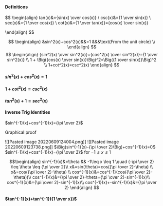#### Definitions
$$
\begin{align}
tan(x)&={sin(x) \over cos(x)} \\
csc(x)&={1 \over sin(x)} \\
sec(x)&={1 \over cos(x)} \\
cot(x)&={1 \over tan(x)}={cos(x) \over sin(x)}

\end{align}
$$


$$
\begin{align}
&sin^2(x)+cos^2(x)&&=1 &&&\text{From the unit circle} \\
\end{align}
$$
$$ \begin{align}
{sin^2(x) \over sin^2(x)}+{cos^2(x) \over sin^2(x)}={1 \over sin^2(x)} \\
1 + \Big({cos(x) \over sin(x)}\Big)^2=\Big({1 \over sin(x)}\Big)^2 \\
1+cot^2(x)=csc^2(x)
\end{align}
$$
#### $sin^2(x)+cos^2(x)=1$


#### $1+cot^2(x)=csc^2(x)$


#### $tan^2(x)+1=sec^2(x)$




#### Inverse Trig Identities

$sin^{-1}(x)+cos^{-1}(x)={\pi \over 2}$

Graphical proof

![[Pasted image 20220609124004.png]]
![[Pasted image 20220609123738.png]]
$\Big(sin^{-1}(x)-{\pi \over 2}\Big)+cos^{-1}(x)=0$
$sin^{-1}(x)+cos^{-1}(x)={\pi \over 2}$ for $-1 \leq x \leq 1$

$$\begin{align}
sin^{-1}(x)&=\theta && -1\leq x \leq 1 \quad {-\pi \over 2} \leq \theta \leq {\pi \over 2}\\
x&=sin(\theta)=cos({\pi \over 2}-\theta) \\
x&=cos({\pi \over 2}-\theta) \\
cos^{-1}(x)&=cos^{-1}(cos({\pi \over 2}-\theta))\\
cos^{-1}(x)&={\pi \over 2}-\theta={\pi \over 2}-sin^{-1}(x)\\
cos^{-1}(x)&={\pi \over 2}-sin^{-1}(x)\\
cos^{-1}(x)+-sin^{-1}(x)&={\pi \over 2}
\end{align}
$$

#### $tan^{-1}(x)+tan^{-1}({1 \over x})$
